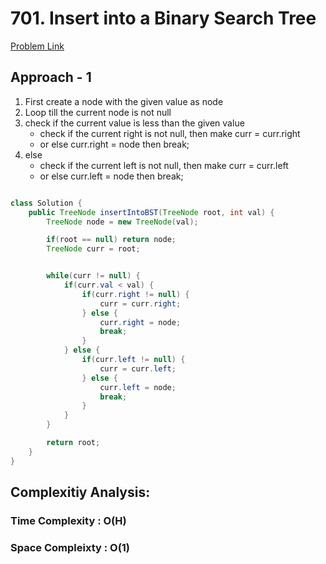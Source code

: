 # 701. Insert into a Binary Search Tree

[Problem Link](https://leetcode.com/problems/insert-into-a-binary-search-tree/)

## Approach - 1

1. First create a node with the given value as node
2. Loop till the current node is not null
3. check if the current value is less than the given value
   - check if the current right is not null, then make curr = curr.right
   - or else curr.right = node then break;
4. else
   - check if the current left is not null, then make curr = curr.left
   - or else curr.left = node then break;

```java

class Solution {
    public TreeNode insertIntoBST(TreeNode root, int val) {
        TreeNode node = new TreeNode(val);

        if(root == null) return node;
        TreeNode curr = root;


        while(curr != null) {
            if(curr.val < val) {
                if(curr.right != null) {
                    curr = curr.right;
                } else {
                    curr.right = node;
                    break;
                }
            } else {
                if(curr.left != null) {
                    curr = curr.left;
                } else {
                    curr.left = node;
                    break;
                }
            }
        }

        return root;
    }
}

```

## Complexitiy Analysis:

### Time Complexity : O(H)

### Space Compleixty : O(1)
